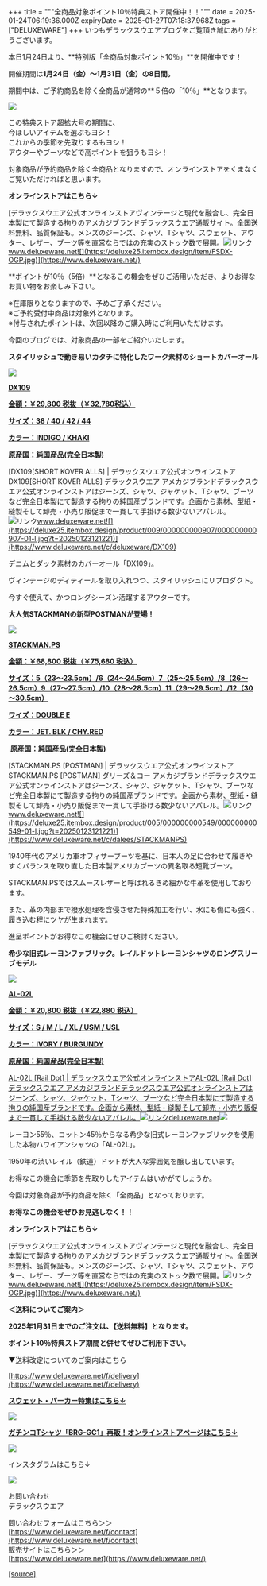 +++
title = """全商品対象ポイント10％特典ストア開催中！！"""
date = 2025-01-24T06:19:36.000Z
expiryDate = 2025-01-27T07:18:37.968Z
tags = ["DELUXEWARE"]
+++
いつもデラックスウエアブログをご覧頂き誠にありがとうございます。

本日1月24日より、**特別版「全商品対象ポイント10％」**を開催中です！

開催期間は**1月24日（金）～1月31日（金）の8日間。**

期間中は、ご予約商品を除く全商品が通常の**５倍の「10％」**となります。

[![](https://stat.ameba.jp/user_images/20250124/14/deluxeware/9c/6f/j/o0800120015536561965.jpg)](https://stat.ameba.jp/user_images/20250124/14/deluxeware/9c/6f/j/o0800120015536561965.jpg)

この特典ストア超拡大号の期間に、  
今ほしいアイテムを選ぶもヨシ！  
これからの季節を先取りするもヨシ！  
アウターやブーツなどで高ポイントを狙うもヨシ！

対象商品が予約商品を除く全商品となりますので、オンラインストアをくまなくご覧いただければと思います。

**オンラインストアはこちら↓**

[デラックスウエア公式オンラインストアヴィンテージと現代を融合し、完全日本製にて製造する拘りのアメカジブランドデラックスウエア通販サイト。全国送料無料、品質保証も。メンズのジーンズ、シャツ、Tシャツ、スウェット、アウター、レザー、ブーツ等を直営ならではの充実のストック数で展開。![リンク](https://c.stat100.ameba.jp/ameblo/symbols/v3.20.0/svg/gray/editor_link.svg)www.deluxeware.net![](https://deluxe25.itembox.design/item/FSDX-OGP.jpg)](https://www.deluxeware.net/)

**ポイントが10％（5倍）**となるこの機会をぜひご活用いただき、よりお得なお買い物をお楽しみ下さい。

※在庫限りとなりますので、予めご了承ください。  
※ご予約受付中商品は対象外となります。  
※付与されたポイントは、次回以降のご購入時にご利用いただけます。

今回のブログでは、対象商品の一部をご紹介いたします。

**スタイリッシュで動き易いカタチに特化したワーク素材のショートカバーオール**

[![](https://stat.ameba.jp/user_images/20250124/14/deluxeware/fc/5e/j/o0800080015536567226.jpg)](https://stat.ameba.jp/user_images/20250124/14/deluxeware/fc/5e/j/o0800080015536567226.jpg)

**[DX109](https://www.deluxeware.net/c/deluxeware/DX109)**

**[金額：￥29,800 税抜（￥32,780税込）](https://www.deluxeware.net/c/deluxeware/DX109)**

**[サイズ：38 / 40 / 42 / 44](https://www.deluxeware.net/c/deluxeware/DX109)**

**[カラー：INDIGO / KHAKI](https://www.deluxeware.net/c/deluxeware/DX109)**

**[原産国：純国産品(完全日本製)](https://www.deluxeware.net/c/deluxeware/DX109)**

[DX109\[SHORT KOVER ALLS\] | デラックスウエア公式オンラインストアDX109\[SHORT KOVER ALLS\] デラックスウエア アメカジブランドデラックスウエア公式オンラインストアはジーンズ、シャツ、ジャケット、Tシャツ、ブーツなど完全日本製にて製造する拘りの純国産ブランドです。企画から素材、型紙・縫製そして卸売・小売り販促まで一貫して手掛ける数少ないアパレル。![リンク](https://c.stat100.ameba.jp/ameblo/symbols/v3.20.0/svg/gray/editor_link.svg)www.deluxeware.net![](https://deluxe25.itembox.design/product/009/000000000907/000000000907-01-l.jpg?t=20250123121221)](https://www.deluxeware.net/c/deluxeware/DX109)

デニムとダック素材のカバーオール「DX109」。

ヴィンテージのディティールを取り入れつつ、スタイリッシュにリプロダクト。

今すぐ使えて、かつロングシーズン活躍するアウターです。

**大人気STACKMANの新型POSTMANが登場！**

[![](https://stat.ameba.jp/user_images/20241227/12/deluxeware/38/d9/j/o0800080015526252991.jpg)](https://stat.ameba.jp/user_images/20241227/12/deluxeware/38/d9/j/o0800080015526252991.jpg)

**[STACKMAN.PS](https://www.deluxeware.net/c/dalees/STACKMANPS)**

**[金額：￥68,800 税抜（￥75,680 税込）](https://www.deluxeware.net/c/dalees/STACKMANPS)**

**[サイズ：5（23～23.5cm）/6（24～24.5cm）7（25～25.5cm）/8（26～26.5cm）9（27～27.5cm）/10（28～28.5cm）11（29～29.5cm）/12（30～30.5cm）](https://www.deluxeware.net/c/dalees/STACKMANPS)**

**[ワイズ：DOUBLE E](https://www.deluxeware.net/c/dalees/STACKMANPS)**

**[カラー：JET. BLK / CHY.RED](https://www.deluxeware.net/c/dalees/STACKMANPS)**

 **[原産国：純国産品(完全日本製)](https://www.deluxeware.net/c/dalees/STACKMANPS)**

[STACKMAN.PS \[POSTMAN\] | デラックスウエア公式オンラインストアSTACKMAN.PS \[POSTMAN\] ダリーズ＆コー アメカジブランドデラックスウエア公式オンラインストアはジーンズ、シャツ、ジャケット、Tシャツ、ブーツなど完全日本製にて製造する拘りの純国産ブランドです。企画から素材、型紙・縫製そして卸売・小売り販促まで一貫して手掛ける数少ないアパレル。![リンク](https://c.stat100.ameba.jp/ameblo/symbols/v3.20.0/svg/gray/editor_link.svg)www.deluxeware.net![](https://deluxe25.itembox.design/product/005/000000000549/000000000549-01-l.jpg?t=20250123121221)](https://www.deluxeware.net/c/dalees/STACKMANPS)

1940年代のアメリカ軍オフィサーブーツを基に、日本人の足に合わせて履きやすくバランスを取り直した日本製アメリカブーツの異名取る短靴ブーツ。

STACKMAN.PSではスムースレザーと呼ばれるきめ細かな牛革を使用しております。

また、革の内部まで撥水処理を含侵させた特殊加工を行い、水にも傷にも強く、履き込む程にツヤが生まれます。

進呈ポイントがお得なこの機会にぜひご検討ください。

**希少な旧式レーヨンファブリック。レイルドットレーヨンシャツのロングスリーブモデル**

[![](https://stat.ameba.jp/user_images/20250124/14/deluxeware/20/97/j/o0800080015536570349.jpg)](https://stat.ameba.jp/user_images/20250124/14/deluxeware/20/97/j/o0800080015536570349.jpg)

**[AL-02L](http://deluxeware.net/c/deluxeware/AL-02L)**

**[金額：￥20,800 税抜（￥22,880 税込）](http://deluxeware.net/c/deluxeware/AL-02L)**

**[サイズ：S / M / L / XL / USM / USL](http://deluxeware.net/c/deluxeware/AL-02L)**

**[カラー：IVORY / BURGUNDY](http://deluxeware.net/c/deluxeware/AL-02L)**

**[原産国：純国産品(完全日本製)](http://deluxeware.net/c/deluxeware/AL-02L)**

[AL-02L \[Rail Dot\] | デラックスウエア公式オンラインストアAL-02L \[Rail Dot\] デラックスウエア アメカジブランドデラックスウエア公式オンラインストアはジーンズ、シャツ、ジャケット、Tシャツ、ブーツなど完全日本製にて製造する拘りの純国産ブランドです。企画から素材、型紙・縫製そして卸売・小売り販促まで一貫して手掛ける数少ないアパレル。![リンク](https://c.stat100.ameba.jp/ameblo/symbols/v3.20.0/svg/gray/editor_link.svg)deluxeware.net![](https://deluxe25.itembox.design/product/008/000000000885/000000000885-01-l.jpg?t=20250123121221)](http://deluxeware.net/c/deluxeware/AL-02L)

レーヨン55％、コットン45％からなる希少な旧式レーヨンファブリックを使用した本物ハワイアンシャツの「AL-02L」。

1950年の渋いレイル（鉄道）ドットが大人な雰囲気を醸し出しています。

お得なこの機会に季節を先取りしたアイテムはいかがでしょうか。

今回は対象商品が予約商品を除く「全商品」となっております。

**お得なこの機会をぜひお見逃しなく！！**

**オンラインストアはこちら↓**

[デラックスウエア公式オンラインストアヴィンテージと現代を融合し、完全日本製にて製造する拘りのアメカジブランドデラックスウエア通販サイト。全国送料無料、品質保証も。メンズのジーンズ、シャツ、Tシャツ、スウェット、アウター、レザー、ブーツ等を直営ならではの充実のストック数で展開。![リンク](https://c.stat100.ameba.jp/ameblo/symbols/v3.20.0/svg/gray/editor_link.svg)www.deluxeware.net![](https://deluxe25.itembox.design/item/FSDX-OGP.jpg)](https://www.deluxeware.net/)

**＜送料についてご案内＞**

**2025年1月31日までのご注文は、【送料無料】となります。**

**ポイント10％特典ストア期間と併せてぜひご利用下さい。**

▼送料改定についてのご案内はこちら

[https://www.deluxeware.net/f/delivery](https://www.deluxeware.net/f/delivery)

[**スウェット・パーカー特集はこちら↓**](https://www.deluxeware.net/c/sweathoodie)

[![](https://stat.ameba.jp/user_images/20250120/17/deluxeware/7f/2c/j/o1200050015535259494.jpg?caw=800)](https://www.deluxeware.net/c/sweathoodie)

  
[**ガチンコTシャツ「BRG-GC1」再販！オンラインストアページはこちら↓**](https://www.deluxeware.net/c/deluxeware/BRG-GC1)

[![](https://stat.ameba.jp/user_images/20250124/15/deluxeware/41/8c/j/o1200050015536582774.jpg)](https://www.deluxeware.net/c/deluxeware/BRG-GC1)

インスタグラムはこちら↓

[![](https://stat.ameba.jp/user_images/20240315/15/deluxeware/04/7f/j/o0800026015413271803.jpg?caw=800)](https://www.instagram.com/deluxeware/?hl=ja)

お問い合わせ  
デラックスウエア

問い合わせフォームはこちら＞＞  
[https://www.deluxeware.net/f/contact](https://www.deluxeware.net/f/contact)  
販売サイトはこちら＞＞  
[https://www.deluxeware.net](https://www.deluxeware.net/)

[[source]](https://ameblo.jp/deluxeware/entry-12883687825.html)
